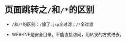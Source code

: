 # 页面跳转之`/`和`/*`的区别

* `/`和`/*`的区别：`/`除了`.jsp`全过滤；`/*`全过滤

* WEB-INF是安全目录，不能直接访问，用转发的方式进去。
















